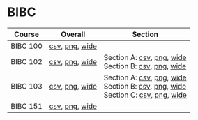 # BIBC

| Course | Overall | Section |
| ------ | ------- | ------- |
| BIBC 100 | [csv](https://github.com/UCSD-Historical-Enrollment-Data/2023Spring/blob/main/overall/BIBC%20100.csv), [png](https://raw.githubusercontent.com/UCSD-Historical-Enrollment-Data/2023Spring/main/plot_overall/BIBC%20100.png), [wide](https://raw.githubusercontent.com/UCSD-Historical-Enrollment-Data/2023Spring/main/plot_overall_wide/BIBC%20100.png) |  |
| BIBC 102 | [csv](https://github.com/UCSD-Historical-Enrollment-Data/2023Spring/blob/main/overall/BIBC%20102.csv), [png](https://raw.githubusercontent.com/UCSD-Historical-Enrollment-Data/2023Spring/main/plot_overall/BIBC%20102.png), [wide](https://raw.githubusercontent.com/UCSD-Historical-Enrollment-Data/2023Spring/main/plot_overall_wide/BIBC%20102.png) | Section A: [csv](https://github.com/UCSD-Historical-Enrollment-Data/2023Spring/blob/main/section/BIBC%20102_A.csv), [png](https://raw.githubusercontent.com/UCSD-Historical-Enrollment-Data/2023Spring/main/plot_section/BIBC%20102_A.png), [wide](https://raw.githubusercontent.com/UCSD-Historical-Enrollment-Data/2023Spring/main/plot_section_wide/BIBC%20102_A.png)<br>Section B: [csv](https://github.com/UCSD-Historical-Enrollment-Data/2023Spring/blob/main/section/BIBC%20102_B.csv), [png](https://raw.githubusercontent.com/UCSD-Historical-Enrollment-Data/2023Spring/main/plot_section/BIBC%20102_B.png), [wide](https://raw.githubusercontent.com/UCSD-Historical-Enrollment-Data/2023Spring/main/plot_section_wide/BIBC%20102_B.png) |
| BIBC 103 | [csv](https://github.com/UCSD-Historical-Enrollment-Data/2023Spring/blob/main/overall/BIBC%20103.csv), [png](https://raw.githubusercontent.com/UCSD-Historical-Enrollment-Data/2023Spring/main/plot_overall/BIBC%20103.png), [wide](https://raw.githubusercontent.com/UCSD-Historical-Enrollment-Data/2023Spring/main/plot_overall_wide/BIBC%20103.png) | Section A: [csv](https://github.com/UCSD-Historical-Enrollment-Data/2023Spring/blob/main/section/BIBC%20103_A.csv), [png](https://raw.githubusercontent.com/UCSD-Historical-Enrollment-Data/2023Spring/main/plot_section/BIBC%20103_A.png), [wide](https://raw.githubusercontent.com/UCSD-Historical-Enrollment-Data/2023Spring/main/plot_section_wide/BIBC%20103_A.png)<br>Section B: [csv](https://github.com/UCSD-Historical-Enrollment-Data/2023Spring/blob/main/section/BIBC%20103_B.csv), [png](https://raw.githubusercontent.com/UCSD-Historical-Enrollment-Data/2023Spring/main/plot_section/BIBC%20103_B.png), [wide](https://raw.githubusercontent.com/UCSD-Historical-Enrollment-Data/2023Spring/main/plot_section_wide/BIBC%20103_B.png)<br>Section C: [csv](https://github.com/UCSD-Historical-Enrollment-Data/2023Spring/blob/main/section/BIBC%20103_C.csv), [png](https://raw.githubusercontent.com/UCSD-Historical-Enrollment-Data/2023Spring/main/plot_section/BIBC%20103_C.png), [wide](https://raw.githubusercontent.com/UCSD-Historical-Enrollment-Data/2023Spring/main/plot_section_wide/BIBC%20103_C.png) |
| BIBC 151 | [csv](https://github.com/UCSD-Historical-Enrollment-Data/2023Spring/blob/main/overall/BIBC%20151.csv), [png](https://raw.githubusercontent.com/UCSD-Historical-Enrollment-Data/2023Spring/main/plot_overall/BIBC%20151.png), [wide](https://raw.githubusercontent.com/UCSD-Historical-Enrollment-Data/2023Spring/main/plot_overall_wide/BIBC%20151.png) |  |
